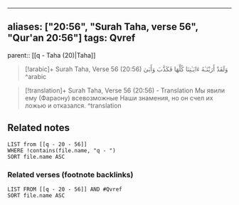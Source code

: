 
---
aliases: ["20:56", "Surah Taha, verse 56", "Qur'an 20:56"]
tags: Qvref
---

parent:: [[q - Taha (20)|Taha]]

> [!arabic]+ Surah Taha, Verse 56 (20:56)
> <span class="quran-arabic">وَلَقَدْ أَرَيْنَـٰهُ ءَايَـٰتِنَا كُلَّهَا فَكَذَّبَ وَأَبَىٰ</span>
^arabic

> [!translation]+ Surah Taha, Verse 56 (20:56) - Translation
> Мы явили ему (Фараону) всевозможные Наши знамения, но он счел их ложью и отказался.
^translation



## Related notes
```dataview
LIST from [[q - 20 - 56]]
WHERE !contains(file.name, "q - ")
SORT file.name ASC
```

### Related verses (footnote backlinks)
```dataview
LIST FROM [[q - 20 - 56]] AND #Qvref
SORT file.name ASC
```

